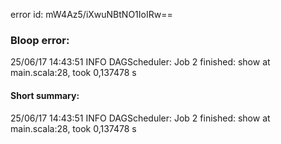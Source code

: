 error id: mW4Az5/iXwuNBtNO1IoIRw==
### Bloop error:

25/06/17 14:43:51 INFO DAGScheduler: Job 2 finished: show at main.scala:28, took 0,137478 s
#### Short summary: 

25/06/17 14:43:51 INFO DAGScheduler: Job 2 finished: show at main.scala:28, took 0,137478 s